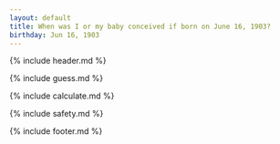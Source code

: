 ```yaml
---
layout: default
title: When was I or my baby conceived if born on June 16, 1903?
birthday: Jun 16, 1903
---
```


{% include header.md %}

{% include guess.md %}

{% include calculate.md %}

{% include safety.md %}

{% include footer.md %}



